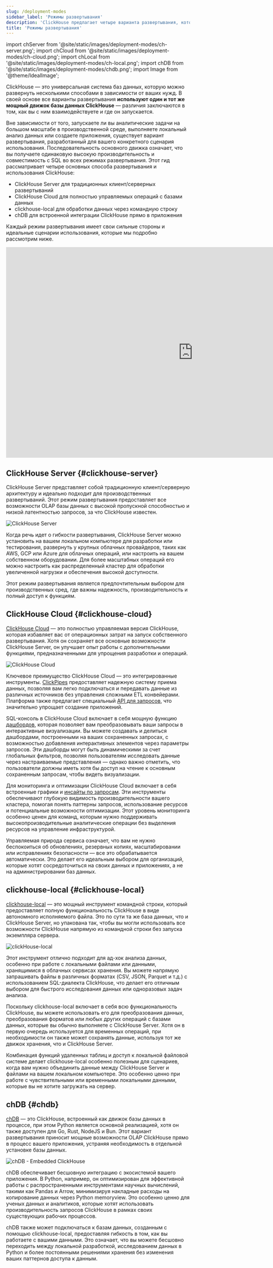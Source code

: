 ```yaml
---
slug: /deployment-modes
sidebar_label: 'Режимы развертывания'
description: 'ClickHouse предлагает четыре варианта развертывания, которые все используют один и тот же мощный движок базы данных, просто упакованный по-разному в соответствии с вашими конкретными нуждами.'
title: 'Режимы развертывания'
---
```


import chServer from '@site/static/images/deployment-modes/ch-server.png';
import chCloud from '@site/static/images/deployment-modes/ch-cloud.png';
import chLocal from '@site/static/images/deployment-modes/ch-local.png';
import chDB from '@site/static/images/deployment-modes/chdb.png';
import Image from '@theme/IdealImage';

ClickHouse — это универсальная система баз данных, которую можно развернуть несколькими способами в зависимости от ваших нужд. В своей основе все варианты развертывания **используют один и тот же мощный движок базы данных ClickHouse** — различия заключаются в том, как вы с ним взаимодействуете и где он запускается.

Вне зависимости от того, запускаете ли вы аналитические задачи на большом масштабе в производственной среде, выполняете локальный анализ данных или создаете приложения, существует вариант развертывания, разработанный для вашего конкретного сценария использования. Последовательность основного движка означает, что вы получаете одинаковую высокую производительность и совместимость с SQL во всех режимах развертывания.
Этот гид рассматривает четыре основных способа развертывания и использования ClickHouse:

* ClickHouse Server для традиционных клиент/серверных развертываний
* ClickHouse Cloud для полностью управляемых операций с базами данных
* clickhouse-local для обработки данных через командную строку
* chDB для встроенной интеграции ClickHouse прямо в приложения

Каждый режим развертывания имеет свои сильные стороны и идеальные сценарии использования, которые мы подробно рассмотрим ниже.

<iframe width="1024" height="576" src="https://www.youtube.com/embed/EOXEW_-r10A?si=6IanDSJlRzN8f9Mo" title="YouTube video player" frameborder="0" allow="accelerometer; autoplay; clipboard-write; encrypted-media; gyroscope; picture-in-picture; web-share" referrerpolicy="strict-origin-when-cross-origin" allowfullscreen></iframe>

## ClickHouse Server {#clickhouse-server}

ClickHouse Server представляет собой традиционную клиент/серверную архитектуру и идеально подходит для производственных развертываний. Этот режим развертывания предоставляет все возможности OLAP базы данных с высокой пропускной способностью и низкой латентностью запросов, за что ClickHouse известен.

<Image img={chServer} alt="ClickHouse Server" size="sm"/>

<br/>

Когда речь идет о гибкости развертывания, ClickHouse Server можно установить на вашем локальном компьютере для разработки или тестирования, развернуть у крупных облачных провайдеров, таких как AWS, GCP или Azure для облачных операций, или настроить на вашем собственном оборудовании. Для более масштабных операций его можно настроить как распределенный кластер для обработки увеличенной нагрузки и обеспечения высокой доступности.

Этот режим развертывания является предпочтительным выбором для производственных сред, где важны надежность, производительность и полный доступ к функциям.

## ClickHouse Cloud {#clickhouse-cloud}

[ClickHouse Cloud](/cloud/overview) — это полностью управляемая версия ClickHouse, которая избавляет вас от операционных затрат на запуск собственного развертывания. Хотя он сохраняет все основные возможности ClickHouse Server, он улучшает опыт работы с дополнительными функциями, предназначенными для упрощения разработки и операций.

<Image img={chCloud} alt="ClickHouse Cloud" size="sm"/>

Ключевое преимущество ClickHouse Cloud — это интегрированные инструменты. [ClickPipes](/cloud/get-started/cloud-quick-start#clickpipes) предоставляет надежную систему приема данных, позволяя вам легко подключаться и передавать данные из различных источников без управления сложными ETL конвейерами. Платформа также предлагает специальный [API для запросов](/cloud/get-started/query-endpoints), что значительно упрощает создание приложений.

SQL-консоль в ClickHouse Cloud включает в себя мощную функцию [дашбордов](/cloud/manage/dashboards), которая позволяет вам преобразовывать ваши запросы в интерактивные визуализации. Вы можете создавать и делиться дашбордами, построенными на ваших сохраненных запросах, с возможностью добавления интерактивных элементов через параметры запросов. Эти дашборды могут быть динамическими за счет глобальных фильтров, позволяя пользователям исследовать данные через настраиваемые представления — однако важно отметить, что пользователи должны иметь хотя бы доступ на чтение к основным сохраненным запросам, чтобы видеть визуализации.

Для мониторинга и оптимизации ClickHouse Cloud включает в себя встроенные графики и [инсайты по запросам](/cloud/get-started/query-insights). Эти инструменты обеспечивают глубокую видимость производительности вашего кластера, помогая понять паттерны запросов, использование ресурсов и потенциальные возможности оптимизации. Этот уровень мониторинга особенно ценен для команд, которым нужно поддерживать высокопроизводительные аналитические операции без выделения ресурсов на управление инфраструктурой.

Управляемая природа сервиса означает, что вам не нужно беспокоиться об обновлениях, резервных копиях, масштабировании или исправлениях безопасности — все это обрабатывается автоматически. Это делает его идеальным выбором для организаций, которые хотят сосредоточиться на своих данных и приложениях, а не на администрировании баз данных.

## clickhouse-local {#clickhouse-local}

[clickhouse-local](/operations/utilities/clickhouse-local) — это мощный инструмент командной строки, который предоставляет полную функциональность ClickHouse в виде автономного исполняемого файла. Это по сути та же база данных, что и ClickHouse Server, но упакована так, чтобы вы могли использовать все возможности ClickHouse напрямую из командной строки без запуска экземпляра сервера.

<Image img={chLocal} alt="clickHouse-local" size="sm"/>

Этот инструмент отлично подходит для ад-хок анализа данных, особенно при работе с локальными файлами или данными, хранящимися в облачных сервисах хранения. Вы можете напрямую запрашивать файлы в различных форматах (CSV, JSON, Parquet и т.д.) с использованием SQL-диалекта ClickHouse, что делает его отличным выбором для быстрого исследования данных или одноразовых задач анализа.

Поскольку clickhouse-local включает в себя всю функциональность ClickHouse, вы можете использовать его для преобразования данных, преобразования форматов или любых других операций с базами данных, которые вы обычно выполняете с ClickHouse Server. Хотя он в первую очередь используется для временных операций, при необходимости он также может сохранять данные, используя тот же движок хранения, что и ClickHouse Server.

Комбинация функций удаленных таблиц и доступ к локальной файловой системе делает clickhouse-local особенно полезным для сценариев, когда вам нужно объединить данные между ClickHouse Server и файлами на вашем локальном компьютере. Это особенно ценно при работе с чувствительными или временными локальными данными, которые вы не хотите загружать на сервер.

## chDB {#chdb}

[chDB](/chdb) — это ClickHouse, встроенный как движок базы данных в процессе, при этом Python является основной реализацией, хотя он также доступен для Go, Rust, NodeJS и Bun. Этот вариант развертывания приносит мощные возможности OLAP ClickHouse прямо в процесс вашего приложения, устраняя необходимость в отдельной установке базы данных.

<Image img={chDB} alt="chDB - Embedded ClickHouse" size="sm"/>

chDB обеспечивает бесшовную интеграцию с экосистемой вашего приложения. В Python, например, он оптимизирован для эффективной работы с распространенными инструментами научных вычислений, такими как Pandas и Arrow, минимизируя накладные расходы на копирование данных через Python memoryview. Это особенно ценно для ученых данных и аналитиков, которые хотят использовать производительность запросов ClickHouse в рамках своих существующих рабочих процессов.

chDB также может подключаться к базам данных, созданным с помощью clickhouse-local, предоставляя гибкость в том, как вы работаете с вашими данными. Это означает, что вы можете бесшовно переходить между локальной разработкой, исследованием данных в Python и более постоянными решениями хранения без изменения ваших паттернов доступа к данным.
